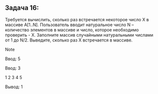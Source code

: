 ## Задача 16:

Требуется вычислить, сколько раз встречается некоторое число X в массиве A[1..N].
Пользователь вводит натуральное число N – количество элементов в массиве и число, которое необходимо проверить - X.
Заполните массив случайными натуральными числами от 1 до N/2.
Выведите, сколько раз X встречается в массиве.

> [!NOTE]
>
> Ввод: 5
>
> Ввод: 3
>
> 1 2 3 4 5
>
> Вывод: 1